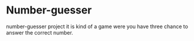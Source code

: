 # Number-guesser
number-guesser project it is kind of a game were you have three chance to answer the correct number. 
